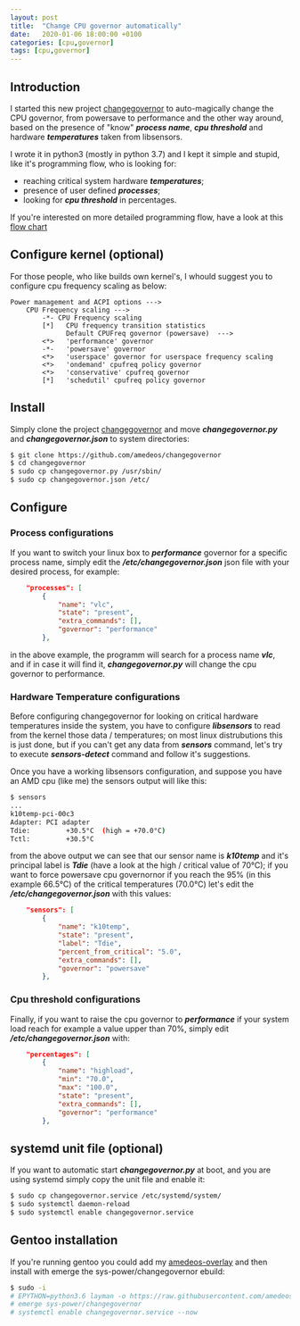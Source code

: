 ```yaml
---
layout: post
title:  "Change CPU governor automatically"
date:   2020-01-06 18:00:00 +0100
categories: [cpu,governor]
tags: [cpu,governor]
---
```

## Introduction
I started this new project [changegovernor](https://github.com/amedeos/changegovernor/) to auto-magically change the CPU governor, from powersave to performance and the other way around, based on the presence of "know" ___process name___, ___cpu threshold___ and hardware ___temperatures___ taken from libsensors.

I wrote it in python3 (mostly in python 3.7) and I kept it simple and stupid, like it's programming flow, who is looking for:
* reaching critical system hardware ___temperatures___;
* presence of user defined ___processes___;
* looking for ___cpu threshold___ in percentages.

If you're interested on more detailed programming flow, have a look at this [flow chart](https://github.com/amedeos/changegovernor/blob/master/changegovernor-operatingflow.png)
## Configure kernel (optional)
For those people, who like builds own kernel's, I whould suggest you to configure cpu frequency scaling as below:
```kernel
Power management and ACPI options --->
    CPU Frequency scaling --->
        -*- CPU Frequency scaling
        [*]   CPU frequency transition statistics
              Default CPUFreq governor (powersave)  --->
        <*>   'performance' governor
        -*-   'powersave' governor
        <*>   'userspace' governor for userspace frequency scaling
        <*>   'ondemand' cpufreq policy governor
        <*>   'conservative' cpufreq governor
        [*]   'schedutil' cpufreq policy governor
```
## Install
Simply clone the project [changegovernor](https://github.com/amedeos/changegovernor/) and move ___changegovernor.py___ and ___changegovernor.json___ to system directories:
```bash
$ git clone https://github.com/amedeos/changegovernor
$ cd changegovernor
$ sudo cp changegovernor.py /usr/sbin/
$ sudo cp changegovernor.json /etc/
```
## Configure
### Process configurations
If you want to switch your linux box to ___performance___ governor for a specific process name, simply edit the ___/etc/changegovernor.json___ json file with your desired process, for example:
```json
    "processes": [
        {
            "name": "vlc",
            "state": "present",
            "extra_commands": [],
            "governor": "performance"
        },
```
in the above example, the programm will search for a process name ___vlc___, and if in case it will find it, ___changegovernor.py___ will change the cpu governor to performance.
### Hardware Temperature configurations
Before configuring changegovernor for looking on critical hardware temperatures inside the system, you have to configure ___libsensors___ to read from the kernel those data / temperatures; on most linux distrubutions this is just done, but if you can't get any data from ___sensors___ command, let's try to execute ___sensors-detect___ command and follow it's suggestions.

Once you have a working libsensors configuration, and suppose you have an AMD cpu (like me) the sensors output will like this:
```bash
$ sensors
...
k10temp-pci-00c3
Adapter: PCI adapter
Tdie:         +30.5°C  (high = +70.0°C)
Tctl:         +30.5°C
```
from the above output we can see that our sensor name is ___k10temp___ and it's principal label is ___Tdie___ (have a look at the high / critical value of 70°C); if you want to force powersave cpu governornor if you reach the 95% (in this example 66.5°C) of the critical temperatures (70.0°C) let's edit the ___/etc/changegovernor.json___ with this values:
```json
    "sensors": [
        {
            "name": "k10temp",
            "state": "present",
            "label": "Tdie",
            "percent_from_critical": "5.0",
            "extra_commands": [],
            "governor": "powersave"
        },
```
### Cpu threshold configurations
Finally, if you want to raise the cpu governor to ___performance___ if your system load reach for example a value upper than 70%, simply edit ___/etc/changegovernor.json___ with:
```json
    "percentages": [
        {
            "name": "highload",
            "min": "70.0",
            "max": "100.0",
            "state": "present",
            "extra_commands": [],
            "governor": "performance"
        },
```
## systemd unit file (optional)
If you want to automatic start ___changegovernor.py___ at boot, and you are using systemd simply copy the unit file and enable it:
```bash
$ sudo cp changegovernor.service /etc/systemd/system/
$ sudo systemctl daemon-reload
$ sudo systemctl enable changegovernor.service
```
## Gentoo installation
If you're running gentoo you could add my [amedeos-overlay](https://github.com/amedeos/amedeos-overlay/) and then install with emerge the sys-power/changegovernor ebuild:
```bash
$ sudo -i
# EPYTHON=python3.6 layman -o https://raw.githubusercontent.com/amedeos/amedeos-overlay/master/overlay.xml -f -a amedeos
# emerge sys-power/changegovernor
# systemctl enable changegovernor.service --now
```
